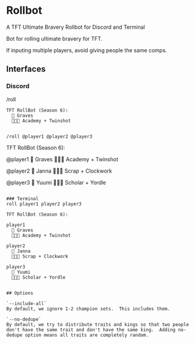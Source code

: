 # Rollbot

A TFT Ultimate Bravery Rollbot for Discord and Terminal

Bot for rolling ultimate bravery for TFT.

If inputing multiple players, avoid giving people the same comps.


## Interfaces

### Discord

/roll
```
TFT RollBot (Season 6):
  👑 Graves
  👨‍👩‍👦 Academy + Twinshot


/roll @player1 @player2 @player3

```
TFT RollBot (Season 6):

@player1
  👑 Graves
  👨‍👩‍👦 Academy + Twinshot

@player2
  👑 Janna
  👨‍👩‍👦 Scrap + Clockwork

@player3
  👑 Yuumi
  👨‍👩‍👦 Scholar + Yordle

```

### Terminal
roll player1 player2 player3

TFT RollBot (Season 6):

player1
  👑 Graves
  👨‍👩‍👦 Academy + Twinshot

player2
  👑 Janna
  👨‍👩‍👦 Scrap + Clockwork

player3
  👑 Yuumi
  👨‍👩‍👦 Scholar + Yordle


## Options

`--include-all`
By default, we ignore 1-2 champion sets.  This includes them.

`--no-dedupe`
By default, we try to distribute traits and kings so that two people don't have the same trait and don't have the same king.  Adding no-dedupe option means all traits are completely random.
